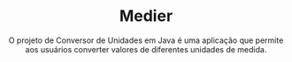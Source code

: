 <h1 align="center">Medier</h1>
<p align="center">
  O projeto de Conversor de Unidades em Java é uma aplicação que permite aos usuários converter valores de diferentes unidades de medida.
</p>
